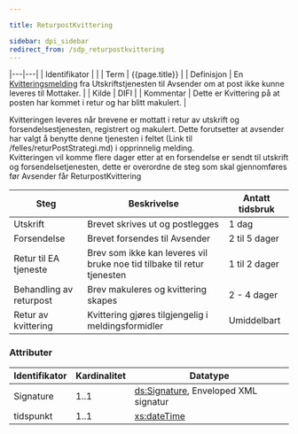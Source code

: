 ```yaml
---

title: ReturpostKvittering  

sidebar: dpi_sidebar
redirect_from: /sdp_returpostkvittering
---
```


|---|---|
| Identifikator | |
| Term          | {{page.title}} |
| Definisjon    | En [Kvitteringsmelding]({{site.baseurl}}/resources/begrep/sikkerDigitalPost/meldinger/KvitteringsMelding) fra Utskriftstjenesten til Avsender om at post ikke kunne leveres til Mottaker. |
| Kilde         | DIFI |
| Kommentar     | Dette er Kvittering på at posten har kommet i retur og har blitt makulert. |

Kvitteringen leveres når brevene er mottatt i retur av utskrift og
forsendelsestjenesten, registrert og makulert. Dette forutsetter at
avsender har valgt å benytte denne tjenesten i feltet
(Link til /felles/returPostStrategi.md) i opprinnelig melding.  
Kvitteringen vil komme flere dager etter at en forsendelse er sendt til
utskrift og forsendelsetjenesten, dette er overordne de steg som skal
gjennomføres før Avsender får ReturpostKvittering

| Steg | Beskrivelse | Antatt tidsbruk |
| --- | --- | --- |
| Utskrift | Brevet skrives ut og postlegges | 1 dag |
| Forsendelse | Brevet forsendes til Avsender | 2 til 5 dager |
| Retur til EA tjeneste | Brev som ikke kan leveres vil bruke noe tid tilbake til retur tjenesten | 1 til 2 dager |
| Behandling av returpost | Brev makuleres og kvittering skapes | 2 - 4 dager |
| Retur av kvittering | Kvittering gjøres tilgjengelig i meldingsformidler | Umiddelbart |

### Attributer

| Identifikator | Kardinalitet | Datatype |
| --- | --- | --- |
| Signature | 1..1 | [ds:Signature](https://www.oasis-open.org/committees/download.php/21256/wss-v1.1-spec-errata-os-SOAPMessageSecurity.htm#_Toc118717148), Enveloped XML signatur |
| tidspunkt | 1..1 | [xs:dateTime](http://www.w3.org/TR/xmlschema-2/#dateTime) |
